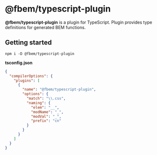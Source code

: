 # @fbem/typescript-plugin

**@fbem/typescript-plugin** is a plugin for TypeScript. Plugin provides type definitions for generated BEM functions.

## Getting started

```console
npm i -D @fbem/typescript-plugin
```

**tsconfig.json**
```json
{
  "compilerOptions": {
    "plugins": [
      { 
        "name": "@fbem/typescript-plugin",
        "options": {
          "match": "\\.css",
          "naming": {
            "elem": "__",
            "modName": "_",
            "modVal": "_",
            "prefix": "cn"
          }
        }
      }
    ]
  }
}

```